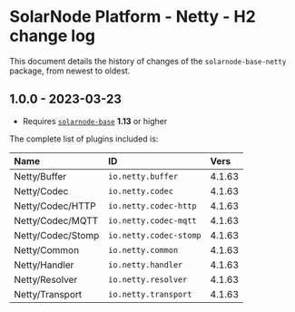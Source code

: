 # SolarNode Platform - Netty - H2 change log

This document details the history of changes of the `solarnode-base-netty` package, from newest to
oldest.

## 1.0.0 - 2023-03-23

 * Requires [`solarnode-base`](../../solarnode-base/debian) **1.13** or higher

The complete list of plugins included is:

| Name              | ID                     | Vers   |
|:------------------|:-----------------------|:-------|
| Netty/Buffer      | `io.netty.buffer`      | 4.1.63 |
| Netty/Codec       | `io.netty.codec`       | 4.1.63 |
| Netty/Codec/HTTP  | `io.netty.codec-http`  | 4.1.63 |
| Netty/Codec/MQTT  | `io.netty.codec-mqtt`  | 4.1.63 |
| Netty/Codec/Stomp | `io.netty.codec-stomp` | 4.1.63 |
| Netty/Common      | `io.netty.common`      | 4.1.63 |
| Netty/Handler     | `io.netty.handler`     | 4.1.63 |
| Netty/Resolver    | `io.netty.resolver`    | 4.1.63 |
| Netty/Transport   | `io.netty.transport`   | 4.1.63 |

